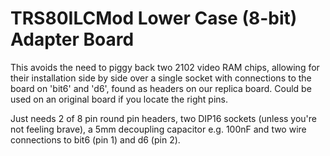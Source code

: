 # TRS80ILCMod Lower Case (8-bit) Adapter Board

This avoids the need to piggy back two 2102 video RAM chips, allowing for their installation side by side over a single socket with connections to the board on 'bit6' and 'd6', found as headers on our replica board. Could be used on an original board if you locate the right pins.

Just needs 2 of 8 pin round pin headers, two DIP16 sockets (unless you're not feeling brave), a 5mm decoupling capacitor e.g. 100nF and two wire connections to bit6 (pin 1) and d6 (pin 2). 
